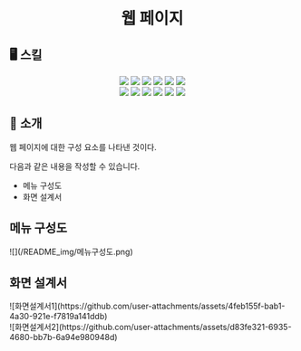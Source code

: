 <div align="center">
 <h1>웹 페이지</h1>
</div> 
 <h2>🖥️ 스킬</h2>
<div align="center">
 <img src="https://img.shields.io/badge/HTML5-E34F26?style=for-the-badge&logo=html5&logoColor=white">
<img src="https://img.shields.io/badge/CSS3-1572B6?style=for-the-badge&logo=css3&logoColor=white">
<img src="https://img.shields.io/badge/mdi%2Ffont-2196F3?style=for-the-badge&logo=materialdesign&logoColor=white">
<img src="https://img.shields.io/badge/axios-5A29E4?style=for-the-badge&logo=axios&logoColor=white">
<img src="https://img.shields.io/badge/core--js-F7DF1E?style=for-the-badge&logo=javascript&logoColor=black">
<img src="https://img.shields.io/badge/cors-000000?style=for-the-badge&logo=express&logoColor=white">
<br/>
<img src="https://img.shields.io/badge/vue.js-4FC08D?style=for-the-badge&logo=vue.js&logoColor=white">
<img src="https://img.shields.io/badge/vue--router-4FC08D?style=for-the-badge&logo=vue.js&logoColor=white">
<img src="https://img.shields.io/badge/vuetify-1867C0?style=for-the-badge&logo=vuetify&logoColor=white">
<img src="https://img.shields.io/badge/vuex-4FC08D?style=for-the-badge&logo=vue.js&logoColor=white">
<img src="https://img.shields.io/badge/babel-F9DC3E?style=for-the-badge&logo=babel&logoColor=black">
<img src="https://img.shields.io/badge/sass-CC6699?style=for-the-badge&logo=sass&logoColor=white">

</div>


## 📝 소개
웹 페이지에 대한 구성 요소를 나타낸 것이다.

다음과 같은 내용을 작성할 수 있습니다.
- 메뉴 구성도
- 화면 설계서


<div>
 <h2>메뉴 구성도</h2>
 

</div>
![](/README_img/메뉴구성도.png)
<div>
 <h2>화면 설계서</h2>
 ![화면설계서1](https://github.com/user-attachments/assets/4feb155f-bab1-4a30-921e-f7819a141ddb)
 <br/>
 ![화면설계서2](https://github.com/user-attachments/assets/d83fe321-6935-4680-bb7b-6a94e980948d)
</div>

